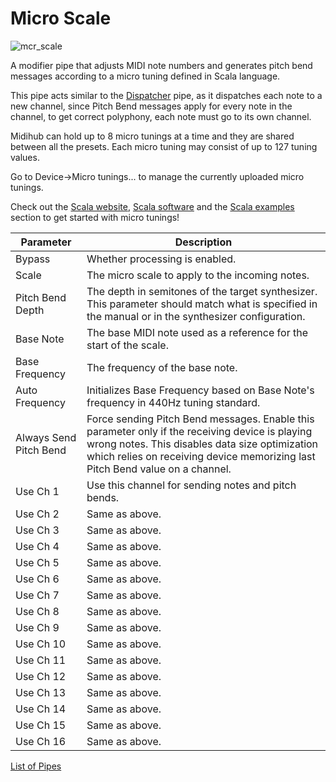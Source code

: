 # Micro Scale

![mcr_scale](https://blokas.io/images/midihub/pipes/mcr_scale.svg)

A modifier pipe that adjusts MIDI note numbers and generates pitch bend messages according to a micro tuning defined in Scala language.

This pipe acts similar to the [Dispatcher](dispatcher.md) pipe, as it dispatches each note to a new channel,
since Pitch Bend messages apply for every note in the channel, to get correct polyphony, each note must go
to its own channel.

Midihub can hold up to 8 micro tunings at a time and they are shared between all the presets. Each micro tuning may consist of up to 127 tuning values.

Go to Device->Micro tunings... to manage the currently uploaded micro tunings.

Check out the [Scala website](http://www.huygens-fokker.org/scala/),
[Scala software](http://www.huygens-fokker.org/scala/downloads.html) and the
[Scala examples](http://www.huygens-fokker.org/scala/examples.html) section to get started with micro tunings!

| Parameter              | Description                                |
| ---------------------- | ------------------------------------------ |
| Bypass                 | Whether processing is enabled.             |
| Scale                  | The micro scale to apply to the incoming notes. |
| Pitch Bend Depth       | The depth in semitones of the target synthesizer. This parameter should match what is specified in the manual or in the synthesizer configuration. |
| Base Note              | The base MIDI note used as a reference for the start of the scale. |
| Base Frequency         | The frequency of the base note. |
| Auto Frequency         | Initializes Base Frequency based on Base Note's frequency in 440Hz tuning standard. |
| Always Send Pitch Bend | Force sending Pitch Bend messages. Enable this parameter only if the receiving device is playing wrong notes. This disables data size optimization which relies on receiving device memorizing last Pitch Bend value on a channel. |
| Use Ch 1               | Use this channel for sending notes and pitch bends. |
| Use Ch 2               | Same as above.                             |
| Use Ch 3               | Same as above.                             |
| Use Ch 4               | Same as above.                             |
| Use Ch 5               | Same as above.                             |
| Use Ch 6               | Same as above.                             |
| Use Ch 7               | Same as above.                             |
| Use Ch 8               | Same as above.                             |
| Use Ch 9               | Same as above.                             |
| Use Ch 10              | Same as above.                             |
| Use Ch 11              | Same as above.                             |
| Use Ch 12              | Same as above.                             |
| Use Ch 13              | Same as above.                             |
| Use Ch 14              | Same as above.                             |
| Use Ch 15              | Same as above.                             |
| Use Ch 16              | Same as above.                             |

<span class="blokas-web-hide">

[List of Pipes](quick-links.md#the-list-of-pipes)

</span>